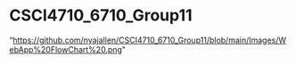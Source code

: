 # CSCI4710_6710_Group11
“https://github.com/nyajallen/CSCI4710_6710_Group11/blob/main/Images/WebApp%20FlowChart%20.png" 
